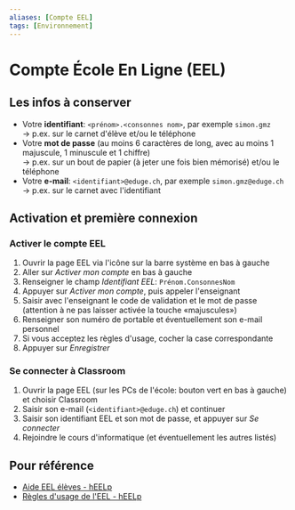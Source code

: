 ```yaml
---
aliases: [Compte EEL]
tags: [Environnement]
---
```


# Compte École En Ligne (EEL)


## Les infos à conserver

- Votre **identifiant**: `<prénom>.<consonnes nom>`, par exemple `simon.gmz`<br>
  → p.ex. sur le carnet d'élève et/ou le téléphone
- Votre **mot de passe** (au moins 6 caractères de long, avec au moins 1 majuscule, 1 minuscule et 1 chiffre)<br>
  → p.ex. sur un bout de papier (à jeter une fois bien mémorisé) et/ou le téléphone
- Votre **e-mail**: `<identifiant>@eduge.ch`, par exemple `simon.gmz@eduge.ch`<br>
  → p.ex. sur le carnet avec l'identifiant


## Activation et première connexion

### Activer le compte EEL

1. Ouvrir la page EEL via l'icône sur la barre système en bas à gauche
2. Aller sur _Activer mon compte_ en bas à gauche
3. Renseigner le champ _Identifiant EEL_: `Prénom.ConsonnesNom`
4. Appuyer sur _Activer mon compte_, puis appeler l'enseignant
5. Saisir avec l'enseignant le code de validation et le mot de passe (attention à ne pas laisser activée la touche «majuscules»)
6. Renseigner son numéro de portable et éventuellement son e-mail personnel
7. Si vous acceptez les règles d'usage, cocher la case correspondante
8. Appuyer sur _Enregistrer_

### Se connecter à Classroom

1. Ouvrir la page EEL (sur les PCs de l'école: bouton vert en bas à gauche) et choisir Classroom
2. Saisir son e-mail (`<identifiant>@eduge.ch`) et continuer
3. Saisir son identifiant EEL et son mot de passe, et appuyer sur _Se connecter_
4. Rejoindre le cours d'informatique (et éventuellement les autres listés)


## Pour référence

- [Aide EEL élèves - hEELp](https://edu.ge.ch/site/heelp/aide-eel-eleve/)
- [Règles d'usage de l'EEL - hEELp](https://edu.ge.ch/site/heelp/regles-dusage-de-leel/)
